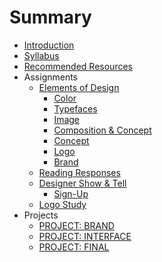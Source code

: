 # Summary

* [Introduction](README.md)
* [Syllabus](dm1123_vfs_syllabus.md)
* [Recommended Resources](dm1123_vfs_recommended_resources.md)
* Assignments
   * [Elements of Design](class_exercises.md)
       * [Color](class_exercises/dm1123_class_exercise_color.md)
       * [Typefaces](class_exercises/dm1123_class_exercise_typefaces.md)
       * [Image](class_exercises/dm1123_class_exercise_image.md)
       * [Composition & Concept](class_exercises/dm3193_class_exercise_composition_and_concept.md)
       * [Concept](class_exercises/dm1123_class_exercise_concept.md)
       * [Logo](class_exercises/dm1123_class_exercise_logo.md)
       * [Brand](class_exercises/dm1123_class_exercise_brand.md)
   * [Reading Responses](projects/dm1123_vfs_reading_responses.md)
   * [Designer Show & Tell](projects/dm1123_vfs_show_and_tells.md)
       * [Sign-Up](signups.md)
   * [Logo Study](logo_study.md)
* Projects
   * [PROJECT: BRAND](projects/dm1123_vfs_projects_logo.md)
   * [PROJECT: INTERFACE](projects/dm1123_vfs_projects_interface.md)
   * [PROJECT: FINAL](projects/dm1123_vfs_projects_analysis.md)

